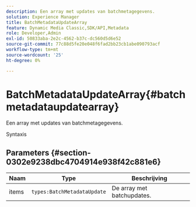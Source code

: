 ```yaml
---
description: Een array met updates van batchmetagegevens.
solution: Experience Manager
title: BatchMetadataUpdateArray
feature: Dynamic Media Classic,SDK/API,Metadata
role: Developer,Admin
exl-id: 50833aba-2e2c-4562-b37c-dc560d5d6e52
source-git-commit: 77c88d5fe20e048f6fad2bb23cb1abe090793acf
workflow-type: tm+mt
source-wordcount: '25'
ht-degree: 0%

---
```


# BatchMetadataUpdateArray{#batchmetadataupdatearray}

Een array met updates van batchmetagegevens.

Syntaxis

## Parameters {#section-0302e9238dbc4704914e938f42c881e6}

| Naam | Type | Beschrijving |
|---|---|---|
| items | `types:BatchMetadataUpdate` | De array met batchupdates. |
